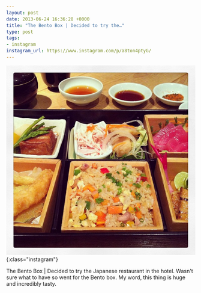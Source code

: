 ```yaml
---
layout: post
date: 2013-06-24 16:36:28 +0000
title: "The Bento Box | Decided to try the…"
type: post
tags:
- instagram
instagram_url: https://www.instagram.com/p/a8ton4ptyG/
---
```


![Instagram - a8ton4ptyG](/img/a8ton4ptyG.jpg){:class="instagram"}

The Bento Box | Decided to try the Japanese restaurant in the hotel. Wasn't sure what to have so went for the Bento box. My word, this thing is huge and incredibly tasty.
